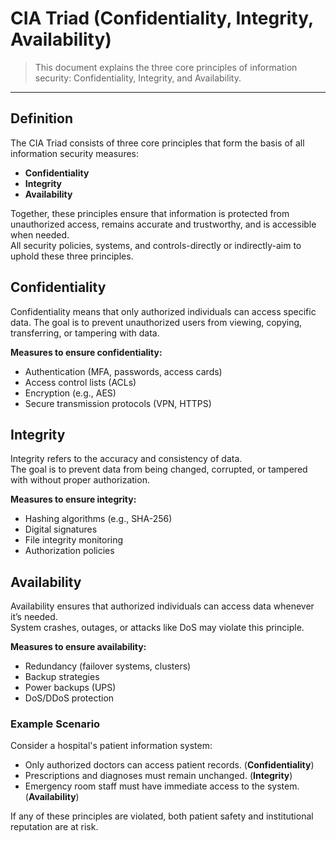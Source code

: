 # CIA Triad (Confidentiality, Integrity, Availability)
> This document explains the three core principles of information security: Confidentiality, Integrity, and Availability.

---

## Definition
The CIA Triad consists of three core principles that form the basis of all information security measures:
- **Confidentiality**
- **Integrity**
- **Availability**

Together, these principles ensure that information is protected from unauthorized access, remains accurate and trustworthy, and is accessible when needed.<br>
All security policies, systems, and controls-directly or indirectly-aim to uphold these three principles.

## Confidentiality
Confidentiality means that only authorized individuals can access specific data.
The goal is to prevent unauthorized users from viewing, copying, transferring, or tampering with data.

**Measures to ensure confidentiality:**
- Authentication (MFA, passwords, access cards)
- Access control lists (ACLs)
- Encryption (e.g., AES)
- Secure transmission protocols (VPN, HTTPS)

## Integrity
Integrity refers to the accuracy and consistency of data.<br>
The goal is to prevent data from being changed, corrupted, or tampered with without proper authorization.

**Measures to ensure integrity:**
- Hashing algorithms (e.g., SHA-256)
- Digital signatures
- File integrity monitoring
- Authorization policies

## Availability
Availability ensures that authorized individuals can access data whenever it’s needed.<br>
System crashes, outages, or attacks like DoS may violate this principle.

**Measures to ensure availability:**
- Redundancy (failover systems, clusters)
- Backup strategies
- Power backups (UPS)
- DoS/DDoS protection

### Example Scenario
Consider a hospital's patient information system:

- Only authorized doctors can access patient records. (**Confidentiality**)
- Prescriptions and diagnoses must remain unchanged. (**Integrity**)
- Emergency room staff must have immediate access to the system. (**Availability**)

If any of these principles are violated, both patient safety and institutional reputation are at risk.
